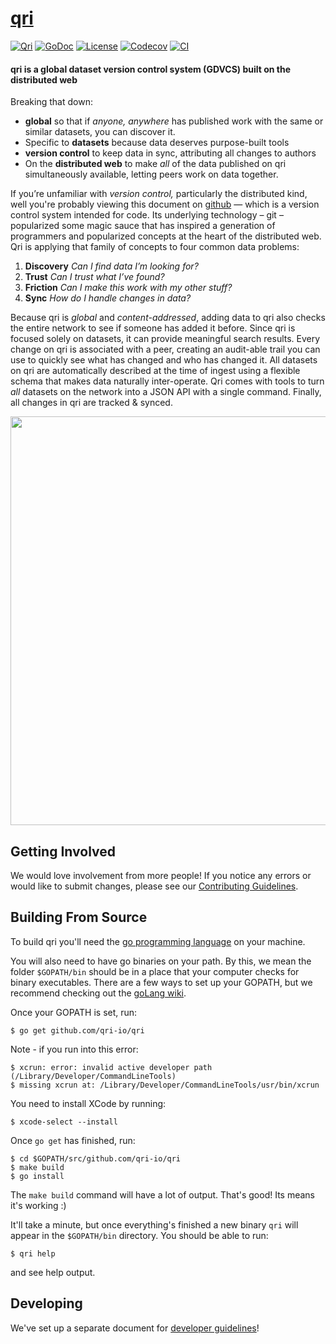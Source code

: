# [qri](http://qri.io)

[![Qri](https://img.shields.io/badge/made%20by-qri-magenta.svg?style=flat-square)](https://qri.io)
[![GoDoc](https://godoc.org/github.com/qri-io/qri?status.svg)](http://godoc.org/github.com/qri-io/qri)
[![License](https://img.shields.io/github/license/qri-io/qri.svg?style=flat-square)](./LICENSE)
[![Codecov](https://img.shields.io/codecov/c/github/qri-io/qri.svg?style=flat-square)](https://codecov.io/gh/qri-io/qri)
[![CI](https://img.shields.io/circleci/project/github/qri-io/qri.svg?style=flat-square)](https://circleci.com/gh/qri-io/qri)

#### qri is a global dataset version control system (GDVCS) built on the distributed web

Breaking that down:

- **global** so that if *anyone, anywhere* has published work with the same or similar datasets, you can discover it.
- Specific to **datasets** because data deserves purpose-built tools
- **version control** to keep data in sync, attributing all changes to authors
- On the **distributed web** to make *all* of the data published on qri simultaneously available, letting peers work on data together.
 
If you’re unfamiliar with *version control,* particularly the distributed kind, well you're probably viewing this document on [github](https://github.com/qri-io/qri) — which is a version control system intended for code. Its underlying technology – git – popularized some magic sauce that has inspired a generation of programmers and popularized concepts at the heart of the distributed web. Qri is applying that family of concepts to four common data problems:

1. **Discovery** _Can I find data I’m looking for?_
2. **Trust** _Can I trust what I’ve found?_
3. **Friction** _Can I make this work with my other stuff?_
4. **Sync** _How do I handle changes in data?_

Because qri is *global* and *content-addressed*, adding data to qri also checks the entire network to see if someone has added it before. Since qri is focused solely on datasets, it can provide meaningful search results. Every change on qri is associated with a peer, creating an audit-able trail you can use to quickly see what has changed and who has changed it. All datasets on qri are automatically described at the time of ingest using a flexible schema that makes data naturally inter-operate. Qri comes with tools to turn *all* datasets on the network into a JSON API with a single command. Finally, all changes in qri are tracked & synced.

<p align="center">
  <a href="https://asciinema.org/a/160357" target="_blank"><img src="https://asciinema.org/a/160357.png" width="654"/></a>
</p>


## Getting Involved

We would love involvement from more people! If you notice any errors or would
like to submit changes, please see our
[Contributing Guidelines](./.github/CONTRIBUTING.md).

## Building From Source

To build qri you'll need the [go programming language](https://golang.org) on your machine.

You will also need to have go binaries on your path. By this, we mean the folder `$GOPATH/bin` should be in a place that your computer checks for binary executables. There are a few ways to set up your GOPATH, but we recommend checking out the [goLang wiki](https://github.com/golang/go/wiki/SettingGOPATH).

Once your GOPATH is set, run:

```shell
$ go get github.com/qri-io/qri
```

Note - if you run into this error:

```shell
$ xcrun: error: invalid active developer path (/Library/Developer/CommandLineTools)
$ missing xcrun at: /Library/Developer/CommandLineTools/usr/bin/xcrun
```

You need to install XCode by running:
```shell
$ xcode-select --install
```

Once `go get` has finished, run:

```shell
$ cd $GOPATH/src/github.com/qri-io/qri
$ make build
$ go install
```

The `make build` command will have a lot of output. That's good! Its means it's working :)

It'll take a minute, but once everything's finished a new binary `qri` will appear in the `$GOPATH/bin` directory. You should be able to run:
```shell
$ qri help
```
and see help output.

## Developing

We've set up a separate document for [developer guidelines](https://github.com/qri-io/qri/blob/master/DEVELOPERS.md)!
